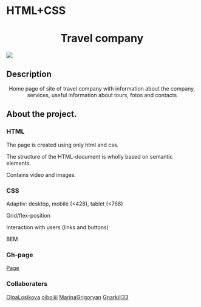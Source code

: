 # HTML+CSS
<h1 align="center">Travel company</h1>
  
<img src="https://github.com/eeromanova/week10_11/raw/main/assets/images/pero_travel1.png">

## Description

<p align="center">Home page of site of travel company with information about the company, services, useful information about tours, fotos and contacts</p>


## About the project.

### HTML

<p>The page is created using only html and css.</p>
<p>The structure of the HTML-document is wholly based on semantic elements.</p>
<p>Contains video and images.</p>

### CSS

<p>Adaptiv: desktop, mobile (<428), tablet (<768)</p>
<p>Grid/flex-position</p>
<p>Interaction with users (links and buttons)</p>
<p>BEM</p>

### Gh-page

<a href="https://eeromanova.github.io/week10_11/">Page</a>

### Collaboraters

<a href="https://github.com/OlgaLosikova">OlgaLosikova</a>
<a href="https://github.com/oiboiiii">oiboiiii</a>
<a href="https://github.com/lobkisira">MarinaGrigoryan</a>
<a href="https://github.com/lobkisira">Gnarkill33</a>





